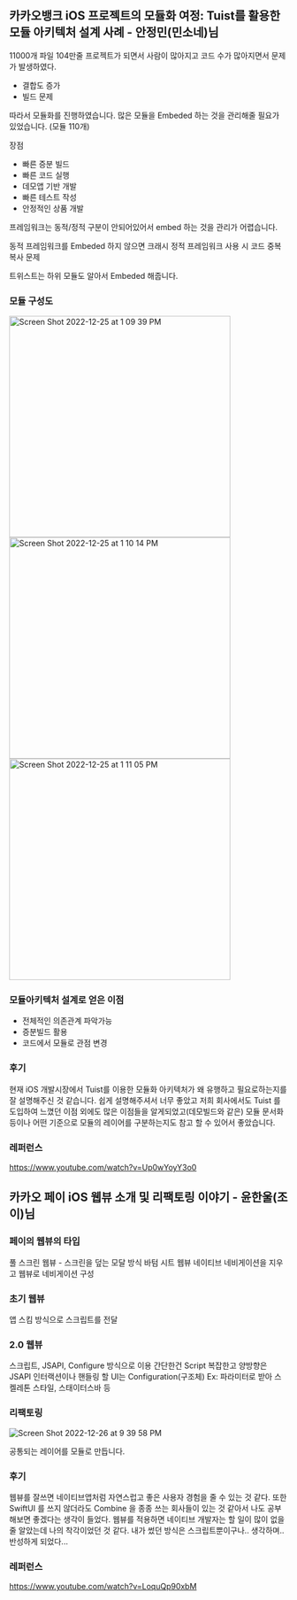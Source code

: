 ## 카카오뱅크 iOS 프로젝트의 모듈화 여정: Tuist를 활용한 모듈 아키텍처 설계 사례 - 안정민(민소네)님

11000개 파일 104만줄 프로젝트가 되면서 사람이 많아지고 코드 수가 많아지면서 문제가 발생하였다.

- 결합도 증가
- 빌드 문제

따라서 모듈화를 진행하였습니다.
많은 모듈을 Embeded 하는 것을 관리해줄 필요가 있었습니다. (모듈 110개)

장점
- 빠른 증분 빌드
- 빠른 코드 실행
- 데모앱 기반 개발
- 빠른 테스트 작성
- 안정적인 상품 개발

프레임워크는 동적/정적 구분이 안되어있어서 embed 하는 것을 관리가 어렵습니다.

동적 프레임워크를 Embeded 하지 않으면 크래시
정적 프레임워크 사용 시 코드 중복 복사 문제


트위스트는 하위 모듈도 알아서 Embeded 해줍니다.

### 모듈 구성도

<img width="400" alt="Screen Shot 2022-12-25 at 1 09 39 PM" src="https://user-images.githubusercontent.com/47078140/209456709-53e8ac15-b493-4c37-a364-62b5bc5d7104.png">
<img width="400" alt="Screen Shot 2022-12-25 at 1 10 14 PM" src="https://user-images.githubusercontent.com/47078140/209456727-577f02b8-14d7-4646-9f14-7bc575012c0b.png">
<img width="400" alt="Screen Shot 2022-12-25 at 1 11 05 PM" src="https://user-images.githubusercontent.com/47078140/209456739-6a6dbdd7-0009-4bfa-a7e3-522c63b5e48c.png">


### 모듈아키텍처 설계로 얻은 이점
- 전체적인 의존관계 파악가능
- 증분빌드 활용
- 코드에서 모듈로 관점 변경


### 후기

현재 iOS 개발시장에서 Tuist를 이용한 모듈화 아키텍처가 왜 유행하고 필요로하는지를 잘 설명해주신 것 같습니다. 쉽게 설명해주셔서 너무 좋았고 저희 회사에서도 Tuist 를 도입하여 느꼈던 이점 외에도 많은 이점들을 알게되었고(데모빌드와 같은) 모듈 문서화 등이나 어떤 기준으로 모듈의 레이어를 구분하는지도 참고 할 수 있어서 좋았습니다.

### 레퍼런스
https://www.youtube.com/watch?v=Up0wYoyY3o0

## 카카오 페이 iOS 웹뷰 소개 및 리팩토링 이야기 - 윤한울(조이)님
### 페이의 웹뷰의 타입
풀 스크린 웹뷰 - 스크린을 덮는 모달 방식
바텀 시트 웹뷰
네이티브 네비게이션을 지우고 웹뷰로 네비게이션 구성


### 초기 웹뷰
앱 스킴 방식으로 스크립트를 전달

### 2.0 웹뷰
스크립트, JSAPI, Configure 방식으로 이용
간단한건 Script
복잡한고 양방향은 JSAPI
인터랙션이나 핸들링 할 UI는 Configuration(구조체) Ex: 파라미터로 받아 스켈레톤 스타일, 스태이터스바 등

### 리팩토링

![Screen Shot 2022-12-26 at 9 39 58 PM](https://user-images.githubusercontent.com/47078140/209550113-62092e62-f082-4ff0-ab0e-0b5028844c1b.png)

공통되는 레이어를 모듈로 만듭니다.

### 후기
웹뷰를 잘쓰면 네이티브앱처럼 자연스럽고 좋은 사용자 경험을 줄 수 있는 것 같다. 또한 SwiftUI 를 쓰지 않더라도 Combine 을 종종 쓰는 회사들이 있는 것 같아서 나도 공부해보면 좋겠다는 생각이 들었다. 웹뷰를 적용하면 네이티브 개발자는 할 일이 많이 없을 줄 알았는데 나의 착각이었던 것 같다. 내가 썼던 방식은 스크립트뿐이구나.. 생각하며.. 반성하게 되었다...




### 레퍼런스
https://www.youtube.com/watch?v=LoquQp90xbM
